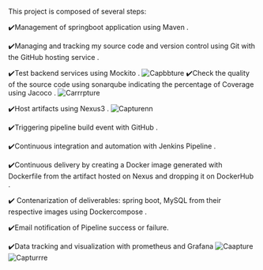 This project is composed of several steps:

✔️Management of springboot application using Maven .

✔️Managing and tracking my source code and version control using Git with the GitHub hosting service .

✔️Test backend services using Mockito .
![Capbbture](https://github.com/zaineb-bouallegui/Devops-CI-CD-/assets/92609445/2680e9d0-6bc3-4c99-b566-450734f66851)
✔️Check the quality of the source code using sonarqube indicating the percentage of Coverage using Jacoco .
![Carrrpture](https://github.com/zaineb-bouallegui/Devops-CI-CD-/assets/92609445/2bc0d408-b9f7-4ede-801d-fadf6ace2252)

✔️Host artifacts using Nexus3 .
![Capturenn](https://github.com/zaineb-bouallegui/Devops-CI-CD-/assets/92609445/2f4452c5-3e34-4bb8-b0db-5888efe0740b)

✔️Triggering pipeline build event with GitHub .

✔️Continuous integration and automation with Jenkins Pipeline .

✔️Continuous delivery by creating a Docker image generated with Dockerfile from the artifact hosted on Nexus and dropping it on DockerHub .

✔️ Contenarization of deliverables: spring boot, MySQL from their respective images using Dockercompose .


✔️Email notification of Pipeline success or failure.

✔️Data tracking and visualization with prometheus and Grafana
![Caapture](https://github.com/zaineb-bouallegui/Devops-CI-CD-/assets/92609445/850e7feb-6150-411b-ae07-edbd9b8cc18a)
![Capturrre](https://github.com/zaineb-bouallegui/Devops-CI-CD-/assets/92609445/ee682fa9-04fc-4c74-a21a-e9e7169733fc)
